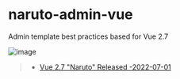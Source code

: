 # naruto-admin-vue
Admin template best practices based for Vue 2.7

![image](https://user-images.githubusercontent.com/26575685/176988285-122274d6-ad30-46a3-9b99-a85a1b80dc6a.png)


> - [Vue 2.7 "Naruto" Released -2022-07-01](https://blog.vuejs.org/posts/vue-2-7-naruto.html)
